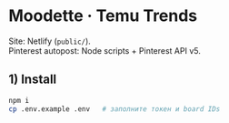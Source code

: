 # Moodette · Temu Trends

Site: Netlify (`public/`).  
Pinterest autopost: Node scripts + Pinterest API v5.

## 1) Install
```bash
npm i
cp .env.example .env   # заполните токен и board IDs
